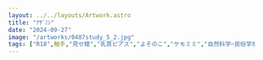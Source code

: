 ```yaml
---
layout: ../../layouts/Artwork.astro
title: "ｱｻﾞﾐﾝ"
date: "2024-09-27"
image: "/artworks/0487study_5_2.jpg"
tags: ["R18",触手,"見せ槍","乳首ピアス","よそのこ","ケモミミ","自然科学─民俗学境界","金屋あざみ"]
---
```



